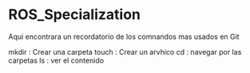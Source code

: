 # ROS_Specialization
Aqui encontrara un recordatorio de los comnandos mas usados en Git

mkdir : Crear una carpeta
touch : Crear un arvhico
cd : navegar por las carpetas
ls : ver el contenido
